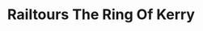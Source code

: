 ---
title: "Railtours The Ring Of Kerry"
address: "16 Amiens Street, Co. Dublin, Dublin 1"
tel: "+353 1 856 0045"
county: "Dublin"
category: "Rail Services"
type: "Content"
lat: "51.862850189208984"
lng: "-10.178211212158203"
---